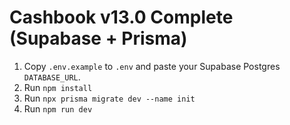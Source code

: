 # Cashbook v13.0 Complete (Supabase + Prisma)

1. Copy `.env.example` to `.env` and paste your Supabase Postgres `DATABASE_URL`.
2. Run `npm install`
3. Run `npx prisma migrate dev --name init`
4. Run `npm run dev`
